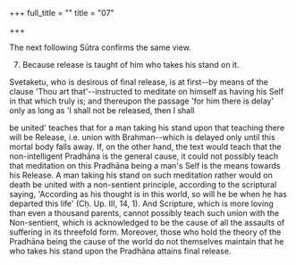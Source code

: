 +++
full_title = ""
title = "07"

+++


The next following Sūtra confirms the same view.

7. Because release is taught of him who takes his stand on it.

Svetaketu, who is desirous of final release, is at first--by means of the clause 'Thou art that'--instructed to meditate on himself as having his Self in that which truly is; and thereupon the passage 'for him there is delay' only as long as 'I shall not be released, then I shall

be united' teaches that for a man taking his stand upon that teaching there will be Release, i.e. union with Brahman--which is delayed only until this mortal body falls away. If, on the other hand, the text would teach that the non-intelligent Pradhāna is the general cause, it could not possibly teach that meditation on this Pradhāna being a man's Self is the means towards his Release. A man taking his stand on such meditation rather would on death be united with a non-sentient principle, according to the scriptural saying, 'According as his thought is in this world, so will he be when he has departed this life' (Cḥ. Up. III, 14, 1). And Scripture, which is more loving than even a thousand parents, cannot possibly teach such union with the Non-sentient, which is acknowledged to be the cause of all the assaults of suffering in its threefold form. Moreover, those who hold the theory of the Pradhāna being the cause of the world do not themselves maintain that he who takes his stand upon the Pradhāna attains final release.

